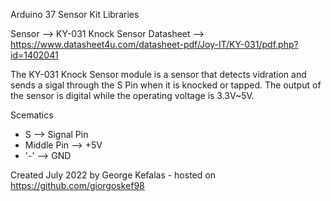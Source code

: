Arduino 37 Sensor Kit Libraries

Sensor    --> KY-031 Knock Sensor
Datasheet --> https://www.datasheet4u.com/datasheet-pdf/Joy-IT/KY-031/pdf.php?id=1402041

The KY-031 Knock Sensor module is a sensor that detects vidration and sends a sigal through the S Pin
when it is knocked or  tapped. The output of the sensor is digital while the operating voltage is 3.3V~5V.

Scematics
- S           --> Signal Pin
- Middle Pin  --> +5V
- '-'         --> GND

Created July 2022
by George Kefalas - hosted on https://github.com/giorgoskef98



